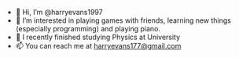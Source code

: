 - 👋 Hi, I’m @harryevans1997
- 👀 I’m interested in playing games with friends, learning new things (especially programming) and playing piano.
- 🌱 I recently finished studying Physics at University 
- 📫 You can reach me at harryevans177@gmail.com

<!---
harryevans1997/harryevans1997 is a ✨ special ✨ repository because its `README.md` (this file) appears on your GitHub profile.
You can click the Preview link to take a look at your changes.
--->
